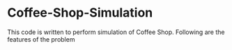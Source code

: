 # Coffee-Shop-Simulation
This code is written to perform simulation of Coffee Shop. Following are the features of the problem
